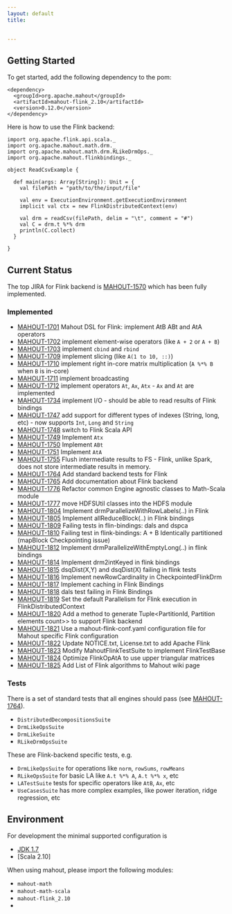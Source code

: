 ```yaml
---
layout: default
title: 

   
---
```


## Getting Started 

To get started, add the following dependency to the pom:

    <dependency>
      <groupId>org.apache.mahout</groupId>
      <artifactId>mahout-flink_2.10</artifactId>
      <version>0.12.0</version>
    </dependency>

Here is how to use the Flink backend:

	import org.apache.flink.api.scala._
	import org.apache.mahout.math.drm._
	import org.apache.mahout.math.drm.RLikeDrmOps._
	import org.apache.mahout.flinkbindings._

	object ReadCsvExample {

	  def main(args: Array[String]): Unit = {
	    val filePath = "path/to/the/input/file"

	    val env = ExecutionEnvironment.getExecutionEnvironment
	    implicit val ctx = new FlinkDistributedContext(env)

	    val drm = readCsv(filePath, delim = "\t", comment = "#")
	    val C = drm.t %*% drm
	    println(C.collect)
	  }

	}

## Current Status

The top JIRA for Flink backend is [MAHOUT-1570](https://issues.apache.org/jira/browse/MAHOUT-1570) which has been fully implemented.

### Implemented

* [MAHOUT-1701](https://issues.apache.org/jira/browse/MAHOUT-1701) Mahout DSL for Flink: implement AtB ABt and AtA operators
* [MAHOUT-1702](https://issues.apache.org/jira/browse/MAHOUT-1702) implement element-wise operators (like `A + 2` or `A + B`) 
* [MAHOUT-1703](https://issues.apache.org/jira/browse/MAHOUT-1703) implement `cbind` and `rbind`
* [MAHOUT-1709](https://issues.apache.org/jira/browse/MAHOUT-1709) implement slicing (like `A(1 to 10, ::)`)
* [MAHOUT-1710](https://issues.apache.org/jira/browse/MAHOUT-1710) implement right in-core matrix multiplication (`A %*% B` when `B` is in-core) 
* [MAHOUT-1711](https://issues.apache.org/jira/browse/MAHOUT-1711) implement broadcasting
* [MAHOUT-1712](https://issues.apache.org/jira/browse/MAHOUT-1712) implement operators `At`, `Ax`, `Atx` - `Ax` and `At` are implemented
* [MAHOUT-1734](https://issues.apache.org/jira/browse/MAHOUT-1734) implement I/O - should be able to read results of Flink bindings
* [MAHOUT-1747](https://issues.apache.org/jira/browse/MAHOUT-1747) add support for different types of indexes (String, long, etc) - now supports `Int`, `Long` and `String`
* [MAHOUT-1748](https://issues.apache.org/jira/browse/MAHOUT-1748) switch to Flink Scala API 
* [MAHOUT-1749](https://issues.apache.org/jira/browse/MAHOUT-1749) Implement `Atx`
* [MAHOUT-1750](https://issues.apache.org/jira/browse/MAHOUT-1750) Implement `ABt`
* [MAHOUT-1751](https://issues.apache.org/jira/browse/MAHOUT-1751) Implement `AtA` 
* [MAHOUT-1755](https://issues.apache.org/jira/browse/MAHOUT-1755) Flush intermediate results to FS - Flink, unlike Spark, does not store intermediate results in memory.
* [MAHOUT-1764](https://issues.apache.org/jira/browse/MAHOUT-1764) Add standard backend tests for Flink
* [MAHOUT-1765](https://issues.apache.org/jira/browse/MAHOUT-1765) Add documentation about Flink backend
* [MAHOUT-1776](https://issues.apache.org/jira/browse/MAHOUT-1776) Refactor common Engine agnostic classes to Math-Scala module
* [MAHOUT-1777](https://issues.apache.org/jira/browse/MAHOUT-1777) move HDFSUtil classes into the HDFS module
* [MAHOUT-1804](https://issues.apache.org/jira/browse/MAHOUT-1804) Implement drmParallelizeWithRowLabels(..) in Flink
* [MAHOUT-1805](https://issues.apache.org/jira/browse/MAHOUT-1805) Implement allReduceBlock(..) in Flink bindings
* [MAHOUT-1809](https://issues.apache.org/jira/browse/MAHOUT-1809) Failing tests in flin-bindings: dals and dspca
* [MAHOUT-1810](https://issues.apache.org/jira/browse/MAHOUT-1810) Failing test in flink-bindings: A + B Identically partitioned (mapBlock Checkpointing issue)
* [MAHOUT-1812](https://issues.apache.org/jira/browse/MAHOUT-1812) Implement drmParallelizeWithEmptyLong(..) in flink bindings
* [MAHOUT-1814](https://issues.apache.org/jira/browse/MAHOUT-1814) Implement drm2intKeyed in flink bindings
* [MAHOUT-1815](https://issues.apache.org/jira/browse/MAHOUT-1815) dsqDist(X,Y) and dsqDist(X) failing in flink tests
* [MAHOUT-1816](https://issues.apache.org/jira/browse/MAHOUT-1816) Implement newRowCardinality in CheckpointedFlinkDrm
* [MAHOUT-1817](https://issues.apache.org/jira/browse/MAHOUT-1817) Implement caching in Flink Bindings
* [MAHOUT-1818](https://issues.apache.org/jira/browse/MAHOUT-1818) dals test failing in Flink Bindings
* [MAHOUT-1819](https://issues.apache.org/jira/browse/MAHOUT-1819) Set the default Parallelism for Flink execution in FlinkDistributedContext
* [MAHOUT-1820](https://issues.apache.org/jira/browse/MAHOUT-1820) Add a method to generate Tuple<PartitionId, Partition elements count>> to support Flink backend
* [MAHOUT-1821](https://issues.apache.org/jira/browse/MAHOUT-1821) Use a mahout-flink-conf.yaml configuration file for Mahout specific Flink configuration
* [MAHOUT-1822](https://issues.apache.org/jira/browse/MAHOUT-1822) Update NOTICE.txt, License.txt to add Apache Flink
* [MAHOUT-1823](https://issues.apache.org/jira/browse/MAHOUT-1823) Modify MahoutFlinkTestSuite to implement FlinkTestBase
* [MAHOUT-1824](https://issues.apache.org/jira/browse/MAHOUT-1824) Optimize FlinkOpAtA to use upper triangular matrices
* [MAHOUT-1825](https://issues.apache.org/jira/browse/MAHOUT-1825) Add List of Flink algorithms to Mahout wiki page

### Tests 

There is a set of standard tests that all engines should pass (see [MAHOUT-1764](https://issues.apache.org/jira/browse/MAHOUT-1764)).  

* `DistributedDecompositionsSuite` 
* `DrmLikeOpsSuite` 
* `DrmLikeSuite` 
* `RLikeDrmOpsSuite` 


These are Flink-backend specific tests, e.g.

* `DrmLikeOpsSuite` for operations like `norm`, `rowSums`, `rowMeans`
* `RLikeOpsSuite` for basic LA like `A.t %*% A`, `A.t %*% x`, etc
* `LATestSuite` tests for specific operators like `AtB`, `Ax`, etc
* `UseCasesSuite` has more complex examples, like power iteration, ridge regression, etc

## Environment 

For development the minimal supported configuration is 

* [JDK 1.7](http://www.oracle.com/technetwork/java/javase/downloads/jdk7-downloads-1880260.html)
* [Scala 2.10]

When using mahout, please import the following modules: 

* `mahout-math`
* `mahout-math-scala`
* `mahout-flink_2.10`
*